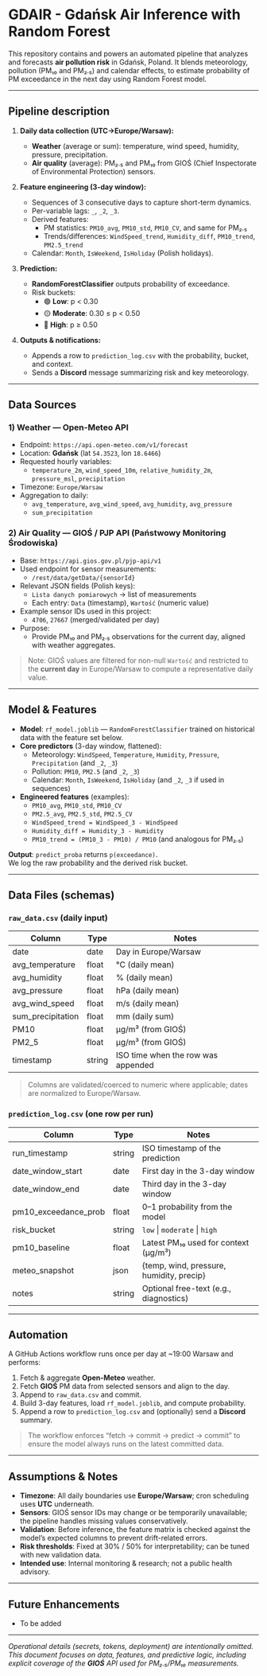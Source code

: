 # GDAIR - Gdańsk Air Inference with Random Forest

This repository contains and powers an automated pipeline that analyzes and forecasts **air pollution risk** in Gdańsk, Poland.
It blends meteorology, pollution (PM₁₀ and PM₂.₅) and calendar effects, to estimate probability of PM exceedance in the next day using Random Forest model.

---

## Pipeline description

1. **Daily data collection (UTC→Europe/Warsaw):**
   - **Weather** (average or sum): temperature, wind speed, humidity, pressure, precipitation.
   - **Air quality** (average): PM₂.₅ and PM₁₀ from GIOŚ (Chief Inspectorate of Environmental Protection) sensors.

2. **Feature engineering (3-day window):**
   - Sequences of 3 consecutive days to capture short-term dynamics.
   - Per-variable lags: `_`, `_2`, `_3`.
   - Derived features:
     - PM statistics: `PM10_avg`, `PM10_std`, `PM10_CV`, and same for PM₂.₅
     - Trends/differences: `WindSpeed_trend`, `Humidity_diff`, `PM10_trend`, `PM2.5_trend`
   - Calendar: `Month`, `IsWeekend`, `IsHoliday` (Polish holidays).

3. **Prediction:**
   - **RandomForestClassifier** outputs probability of exceedance.
   - Risk buckets:
     - 🟢 **Low**: p < 0.30
     - 🟡 **Moderate**: 0.30 ≤ p < 0.50
     - 🔴 **High**: p ≥ 0.50

4. **Outputs & notifications:**
   - Appends a row to `prediction_log.csv` with the probability, bucket, and context.
   - Sends a **Discord** message summarizing risk and key meteorology.

---

## Data Sources

### 1) Weather — Open-Meteo API
- Endpoint: `https://api.open-meteo.com/v1/forecast`
- Location: **Gdańsk** (lat `54.3523`, lon `18.6466`)
- Requested hourly variables:
  - `temperature_2m`, `wind_speed_10m`, `relative_humidity_2m`, `pressure_msl`, `precipitation`
- Timezone: `Europe/Warsaw`
- Aggregation to daily:
  - `avg_temperature`, `avg_wind_speed`, `avg_humidity`, `avg_pressure`
  - `sum_precipitation`

### 2) Air Quality — **GIOŚ / PJP API** (Państwowy Monitoring Środowiska)
- Base: `https://api.gios.gov.pl/pjp-api/v1`
- Used endpoint for sensor measurements:
  - `/rest/data/getData/{sensorId}`
- Relevant JSON fields (Polish keys):
  - `Lista danych pomiarowych` → list of measurements
  - Each entry: `Data` (timestamp), `Wartość` (numeric value)
- Example sensor IDs used in this project:
  - `4706`, `27667` (merged/validated per day)
- Purpose:
  - Provide PM₁₀ and PM₂.₅ observations for the current day, aligned with weather aggregates.

> Note: GIOŚ values are filtered for non-null `Wartość` and restricted to the **current day** in Europe/Warsaw to compute a representative daily value.

---

## Model & Features

- **Model**: `rf_model.joblib` — `RandomForestClassifier` trained on historical data with the feature set below.
- **Core predictors** (3-day window, flattened):
  - Meteorology: `WindSpeed`, `Temperature`, `Humidity`, `Pressure`, `Precipitation` (and `_2`, `_3`)
  - Pollution: `PM10`, `PM2.5` (and `_2`, `_3`)
  - Calendar: `Month`, `IsWeekend`, `IsHoliday` (and `_2`, `_3` if used in sequences)
- **Engineered features** (examples):
  - `PM10_avg`, `PM10_std`, `PM10_CV`
  - `PM2.5_avg`, `PM2.5_std`, `PM2.5_CV`
  - `WindSpeed_trend = WindSpeed_3 - WindSpeed`
  - `Humidity_diff = Humidity_3 - Humidity`
  - `PM10_trend = (PM10_3 - PM10) / PM10` (and analogous for PM₂.₅)

**Output**: `predict_proba` returns `p(exceedance)`.  
We log the raw probability and the derived risk bucket.

---

## Data Files (schemas)

### `raw_data.csv` (daily input)
| Column              | Type    | Notes                                   |
|---------------------|---------|-----------------------------------------|
| date                | date    | Day in Europe/Warsaw                    |
| avg_temperature     | float   | °C (daily mean)                         |
| avg_humidity        | float   | % (daily mean)                          |
| avg_pressure        | float   | hPa (daily mean)                        |
| avg_wind_speed      | float   | m/s (daily mean)                        |
| sum_precipitation   | float   | mm (daily sum)                          |
| PM10                | float   | µg/m³ (from GIOŚ)                       |
| PM2_5               | float   | µg/m³ (from GIOŚ)                       |
| timestamp           | string  | ISO time when the row was appended      |

> Columns are validated/coerced to numeric where applicable; dates are normalized to Europe/Warsaw.

### `prediction_log.csv` (one row per run)
| Column                | Type   | Notes                                      |
|-----------------------|--------|--------------------------------------------|
| run_timestamp         | string | ISO timestamp of the prediction            |
| date_window_start     | date   | First day in the 3-day window              |
| date_window_end       | date   | Third day in the 3-day window              |
| pm10_exceedance_prob  | float  | 0–1 probability from the model             |
| risk_bucket           | string | `low` \| `moderate` \| `high`              |
| pm10_baseline         | float  | Latest PM₁₀ used for context (µg/m³)       |
| meteo_snapshot        | json   | {temp, wind, pressure, humidity, precip}   |
| notes                 | string | Optional free-text (e.g., diagnostics)     |

---

## Automation

A GitHub Actions workflow runs once per day at ~19:00 Warsaw and performs:

1. Fetch & aggregate **Open-Meteo** weather.
2. Fetch **GIOŚ** PM data from selected sensors and align to the day.
3. Append to `raw_data.csv` and commit.
4. Build 3-day features, load `rf_model.joblib`, and compute probability.
5. Append a row to `prediction_log.csv` and (optionally) send a **Discord** summary.

> The workflow enforces “fetch → commit → predict → commit” to ensure the model always runs on the latest committed data.

---

## Assumptions & Notes

- **Timezone**: All daily boundaries use **Europe/Warsaw**; cron scheduling uses **UTC** underneath.
- **Sensors**: GIOŚ sensor IDs may change or be temporarily unavailable; the pipeline handles missing values conservatively.
- **Validation**: Before inference, the feature matrix is checked against the model’s expected columns to prevent drift-related errors.
- **Risk thresholds**: Fixed at 30% / 50% for interpretability; can be tuned with new validation data.
- **Intended use**: Internal monitoring & research; not a public health advisory.

---

## Future Enhancements

 - To be added

---

*Operational details (secrets, tokens, deployment) are intentionally omitted. This document focuses on data, features, and predictive logic, including explicit coverage of the **GIOŚ** API used for PM₂.₅/PM₁₀ measurements.*

